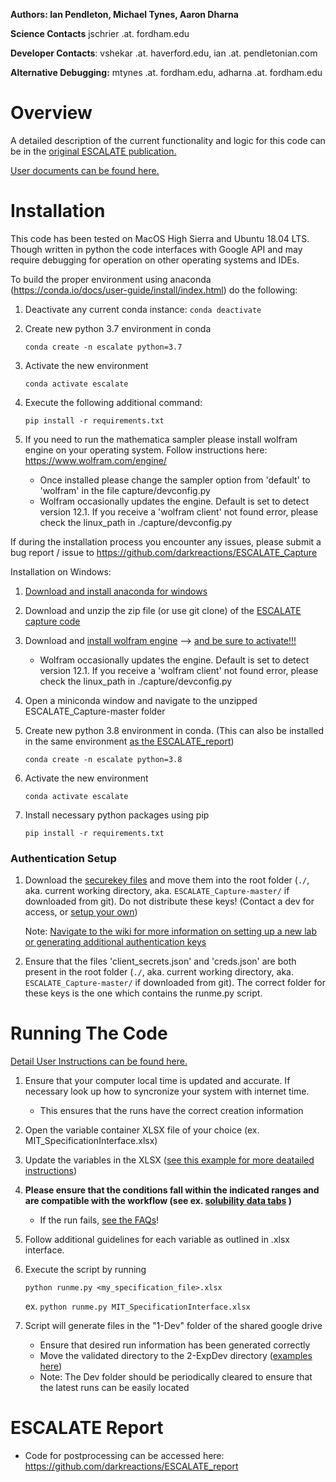 **Authors: Ian Pendleton, Michael Tynes, Aaron Dharna**

**Science Contacts** jschrier .at. fordham.edu

**Developer Contacts**: vshekar .at. haverford.edu, ian .at. pendletonian.com

**Alternative Debugging:** mtynes .at. fordham.edu, adharna .at. fordham.edu

Overview
=================
A detailed description of the current functionality and logic for this code can be in the [original ESCALATE publication.](https://drive.google.com/open?id=11UfmPuS3e2Y83FtaCJ5VeNanDyprKRR7)

[User documents can be found here.](https://docs.google.com/document/d/1RQJvAlDVIfu19Tea23dLUSymLabGfwJtDnZwANtU05s/edit#)

Installation
=============

This code has been tested on MacOS High Sierra and Ubuntu 18.04 LTS.  Though written in python the code interfaces with
Google API and may require debugging for operation on other operating systems and IDEs.

To build the proper environment using anaconda (https://conda.io/docs/user-guide/install/index.html) do the following:

1. Deactivate any current conda instance: `conda deactivate`

2. Create new python 3.7 environment in conda

      `conda create -n escalate python=3.7`

3. Activate the new environment
      
      `conda activate escalate`

4. Execute the following additional command: 

      `pip install -r requirements.txt`

5. If you need to run the mathematica sampler please install wolfram engine on your operating system.  Follow instructions here: https://www.wolfram.com/engine/

   * Once installed please change the sampler option from 'default' to 'wolfram' in the file capture/devconfig.py
   * Wolfram occasionally updates the engine.  Default is set to detect version 12.1.  If you receive a 'wolfram client' not found error, please check the linux_path in ./capture/devconfig.py 

If during the installation process you encounter any issues, please submit a bug report / issue to https://github.com/darkreactions/ESCALATE_Capture

Installation on Windows:

1. [Download and install anaconda for windows](https://docs.anaconda.com/anaconda/install/windows/)

2. Download and unzip the zip file (or use git clone) of the [ESCALATE capture code](https://github.com/darkreactions/ESCALATE_Capture)

3. Download and [install wolfram engine](https://www.wolfram.com/engine/) --> [and be sure to activate!!!](https://support.wolfram.com/46069)

   * Wolfram occasionally updates the engine.  Default is set to detect version 12.1.  If you receive a 'wolfram client' not found error, please check the linux_path in ./capture/devconfig.py 

4. Open a miniconda window and navigate to the unzipped ESCALATE_Capture-master folder

5. Create new python 3.8 environment in conda.  (This can also be installed in the same environment [as the ESCALATE_report](https://github.com/darkreactions/ESCALATE_report)) 
  
    `conda create -n escalate python=3.8`

6. Activate the new environment 

    `conda activate escalate`

7. Install necessary python packages using pip

     `pip install -r requirements.txt`

### Authentication Setup

1. Download the [securekey files](https://www.youtube.com/watch?v=oHg5SJYRHA0) and move them into the root folder (`./`, aka. current working directory, aka. `ESCALATE_Capture-master/` if downloaded from git). Do not distribute these keys! (Contact a dev for access, or [setup your own](https://github.com/darkreactions/ESCALATE_Capture/wiki/Developers:--ONBOARDING-LABS:--Capture-and-Report))

   Note: [Navigate to the wiki for more information on setting up a new lab or generating additional authentication keys](https://github.com/darkreactions/ESCALATE_Capture/wiki/Developers:--ONBOARDING-LABS:--Capture-and-Report)

2. Ensure that the files 'client_secrets.json' and 'creds.json' are both present in the root folder (`./`, aka. current working directory, aka. `ESCALATE_Capture-master/` if downloaded from git).  The correct folder for these keys is the one which contains the runme.py script.

Running The Code
================

[Detail User Instructions can be found here.](https://docs.google.com/document/d/1RQJvAlDVIfu19Tea23dLUSymLabGfwJtDnZwANtU05s/edit#)

1. Ensure that your computer local time is updated and accurate. If necessary look up how to syncronize your system with internet time.

    * This ensures that the runs have the correct creation information

2. Open the variable container XLSX file of your choice (ex. MIT_SpecificationInterface.xlsx)

3. Update the variables in the XLSX ([see this example for more deatailed instructions](https://drive.google.com/file/d/1OorISnTc4cHbzKQWDPsKaXGcw20fOcIA/view?usp=sharing))

4. **Please ensure that the conditions fall within the indicated ranges and are compatible with the workflow (see ex. [solubility data tabs](https://docs.google.com/spreadsheets/d/1JgRKUH_ie87KAXsC-fRYEw_5SepjOgVt7njjQBETxEg/edit?usp=sharing) )** 

    * If the run fails, [see the FAQs](https://docs.google.com/document/d/1RQJvAlDVIfu19Tea23dLUSymLabGfwJtDnZwANtU05s/edit#bookmark=id.8sg0qwagd7yw)!
    
5. Follow additional guidelines for each variable as outlined in .xlsx interface.

6. Execute the script by running 

   `python runme.py <my_specification_file>.xlsx`

   ex. `python runme.py MIT_SpecificationInterface.xlsx`

7. Script will generate files in the "1-Dev" folder of the shared google drive
    * Ensure that desired run information has been generated correctly
    * Move the validated directory to the 2-ExpDev directory ([examples here](https://drive.google.com/drive/u/1/folders/1S6DLLphYBsB-s-HkFddYj1rtZZiyaE0o))
    * Note: The Dev folder should be periodically cleared to ensure that the latest runs can be easily located

ESCALATE Report
=================
* Code for postprocessing can be accessed here: https://github.com/darkreactions/ESCALATE_report
